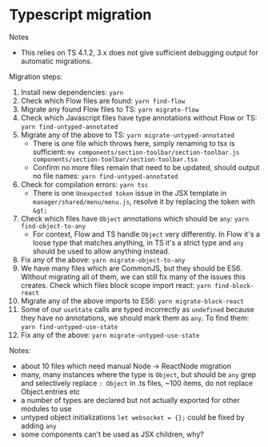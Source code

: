 # Typescript migration

Notes
 - This relies on TS 4.1.2, 3.x does not give sufficient debugging output for automatic migrations.

Migration steps:  

1. Install new dependencies: `yarn`  
2. Check which Flow files are found: `yarn find-flow`  
3. Migrate any found Flow files to TS: `yarn migrate-flow`
4. Check which Javascript files have type annotations without Flow or TS: `yarn find-untyped-annotated`
5. Migrate any of the above to TS: `yarn migrate-untyped-annotated`
    * There is one file which throws here, simply renaming to tsx is sufficient: `mv components/section-toolbar/section-toolbar.js components/section-toolbar/section-toolbar.tsx`
    * Confirm no more files remain that need to be updated, should output no file names: `yarn find-untyped-annotated`
6. Check for compilation errors: `yarn tsc`
    * There is one `Unexpected token` issue in the JSX template in `manager/shared/menu/menu.js`, resolve it by replacing the token with `&gt;`
7. Check which files have `Object` annotations which should be `any`: `yarn find-object-to-any`
    * For context, Flow and TS handle `Object` very differently. In Flow it's a loose type that matches anything, in TS it's a strict type and `any` should be used to allow anything instead.
8. Fix any of the above: `yarn migrate-object-to-any`
9. We have many files which are CommonJS, but they should be ES6. Without migrating all of them, we can still fix many of the issues this creates. Check which files block scope import react: `yarn find-block-react`
10. Migrate any of the above imports to ES6: `yarn migrate-block-react`
11. Some of our `useState` calls are typed incorrectly as `undefined` because they have no annotations, we should mark them as `any`. To find them: `yarn find-untyped-use-state`
12. Fix any of the above: `yarn migrate-untyped-use-state`


Notes:
 - about 10 files which need manual Node -> ReactNode migration
 - many, many instances where the type is `Object`, but should be `any`
   grep and selectively replace `: Object` in .ts files, ~100 items, do not replace Object.entries etc
 - a number of types are declared but not actually exported for other modules to use
 - untyped object initializations `let websocket = {};` could be fixed by adding `any`
 - some components can't be used as JSX children, why?
